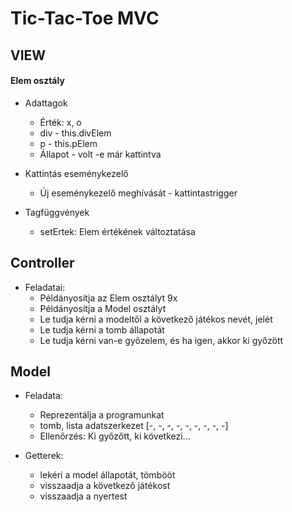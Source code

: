 # Tic-Tac-Toe MVC

## VIEW
#### Elem osztály
- Adattagok
    - Érték: x, o
    - div - this.divElem
    - p - this.pElem
    - Állapot - volt -e már kattintva

- Kattintás eseménykezelő
    - Új eseménykezelő meghívását - kattintastrigger

- Tagfüggvények
    - setErtek: Elem értékének változtatása

## Controller
- Feladatai:
    - Példányosítja az Elem osztályt 9x
    - Példányosítja a Model osztályt
    - Le tudja kérni a modeltől a következő játékos nevét, jelét
    - Le tudja kérni a tomb állapotát
    - Le tudja kérni van-e győzelem, és ha igen, akkor ki győzött

## Model
- Feladata:
    - Reprezentálja a programunkat
    - tomb, lista adatszerkezet [-, -, -, -, -, -, -, -, -]
    - Ellenőrzés: Ki győzőtt, ki következi...

- Getterek:
    - lekéri a model állapotát, tömbööt
    - visszaadja a következő játékost
    - visszaadja a nyertest